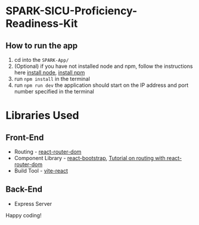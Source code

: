 # SPARK-SICU-Proficiency-Readiness-Kit

## How to run the app

1. cd into the `SPARK-App/`
2. (Optional) if you have not installed node and npm, follow the instructions here [install node](https://nodejs.org/en/download/), [install npm](https://docs.npmjs.com/downloading-and-installing-node-js-and-npm)
2. run `npm install` in the terminal 
3. run `npm run dev` the application should start on the IP address and port number specified in the terminal 

# Libraries Used

## Front-End
- Routing - [react-router-dom](https://reactrouter.com/en/main/start/tutorial#client-side-routing)
- Component Library - [react-bootstrap](https://react-bootstrap.github.io/components), [Tutorial on routing with react-router-dom](https://www.youtube.com/watch?v=SLfhMt5OUPI&ab_channel=WebDevSimplified)
- Build Tool - [vite-react](https://vitejs.dev/guide/)

## Back-End
- Express Server

Happy coding!

